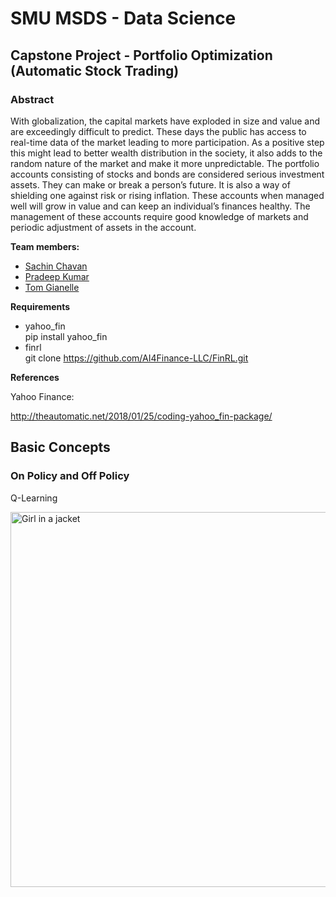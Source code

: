 # SMU MSDS - Data Science
## Capstone Project - Portfolio Optimization (Automatic Stock Trading)

### Abstract

With globalization, the capital markets have exploded in size and value and are exceedingly difficult to predict. These days the public has access to real-time data of the market leading to more participation. As a positive step this might lead to better wealth distribution in the society, it also adds to the random nature of the market and make it more unpredictable. The portfolio accounts consisting of stocks and bonds are considered serious investment assets. They can make or break a person’s future. It is also a way of shielding one against risk or rising inflation. These accounts when managed well will grow in value and can keep an individual’s finances healthy. The management of these accounts require good knowledge of markets and periodic adjustment of assets in the account.  


**Team members:**

- <a href="https://github.com/sachinac/CapStone"> Sachin Chavan </a>
- <a href="https://github.com/pradeep17j/CapStone"> Pradeep Kumar </a>
- <a href="https://github.com/tgianelle/CapStone"> Tom Gianelle </a>

**Requirements**

- yahoo_fin <br>
  pip install yahoo_fin<br>
- finrl<br>
 git clone https://github.com/AI4Finance-LLC/FinRL.git<br>

**References**

Yahoo Finance:

http://theautomatic.net/2018/01/25/coding-yahoo_fin-package/

## Basic Concepts

### On Policy and Off Policy

Q-Learning

<img src="https://leimao.github.io/images/blog/2019-03-14-RL-On-Policy-VS-Off-Policy/q-learning.png" alt="Girl in a jacket" width="800" height="600">



